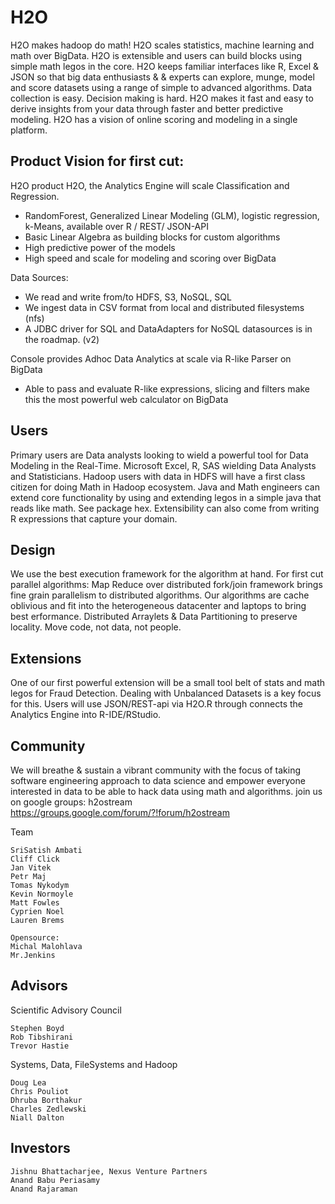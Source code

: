 H2O
========

H2O makes hadoop do math! H2O scales statistics, machine learning and math over BigData. H2O is extensible and users can build blocks using simple math legos in the core. H2O keeps familiar interfaces like R, Excel & JSON so that big data enthusiasts & & experts can explore, munge, model and score datasets using a range of simple to advanced algorithms. Data collection is easy. Decision making is hard. H2O makes it fast and easy to derive insights from your data through faster and better predictive modeling. H2O has a vision of online scoring and modeling in a single platform.

Product Vision for first cut:
------------------------------
H2O product H2O, the Analytics Engine will scale Classification and Regression.
- RandomForest, Generalized Linear Modeling (GLM), logistic regression, k-Means, available over R / REST/ JSON-API
- Basic Linear Algebra as building blocks for custom algorithms
- High predictive power of the models
- High speed and scale for modeling and scoring over BigData

Data Sources:
- We read and write from/to HDFS, S3, NoSQL, SQL
- We ingest data in CSV format from local and distributed filesystems (nfs)
- A JDBC driver for SQL and DataAdapters for NoSQL datasources is in the roadmap. (v2)

Console provides Adhoc Data Analytics at scale via R-like Parser on BigData
 - Able to pass and evaluate R-like expressions, slicing and filters make this the most powerful web calculator on BigData

Users
--------------------------------

Primary users are Data analysts looking to wield a powerful tool for Data Modeling in the Real-Time. Microsoft Excel, R, SAS wielding Data Analysts and Statisticians.
Hadoop users with data in HDFS will have a first class citizen for doing Math in Hadoop ecosystem.
Java and Math engineers can extend core functionality by using and extending legos in a simple java that reads like math. See package hex.
Extensibility can also come from writing R expressions that capture your domain.

Design
--------------------------------

We use the best execution framework for the algorithm at hand. For first cut parallel algorithms: Map Reduce over distributed fork/join framework brings fine grain parallelism to distributed algorithms.
Our algorithms are cache oblivious and fit into the heterogeneous datacenter and laptops to bring best erformance.
Distributed Arraylets & Data Partitioning to preserve locality.
Move code, not data, not people.

Extensions
---------------------------------

One of our first powerful extension will be a small tool belt of stats and math legos for Fraud Detection. Dealing with Unbalanced Datasets is a key focus for this.
Users will use JSON/REST-api via H2O.R through connects the Analytics Engine into R-IDE/RStudio.

Community
---------------------------------
We will breathe & sustain a vibrant community with the focus of taking software engineering approach to data science and empower everyone interested in data to be able to hack data using math and algorithms.
join us on google groups: h2ostream 
https://groups.google.com/forum/?!forum/h2ostream

Team

```
SriSatish Ambati
Cliff Click
Jan Vitek
Petr Maj
Tomas Nykodym
Kevin Normoyle
Matt Fowles
Cyprien Noel
Lauren Brems

Opensource:
Michal Malohlava
Mr.Jenkins
```


Advisors
---------------------
Scientific Advisory Council
```
Stephen Boyd
Rob Tibshirani
Trevor Hastie
```

Systems, Data, FileSystems and Hadoop

```
Doug Lea
Chris Pouliot
Dhruba Borthakur
Charles Zedlewski
Niall Dalton
```


Investors
---------------------------
```
Jishnu Bhattacharjee, Nexus Venture Partners
Anand Babu Periasamy
Anand Rajaraman
```

